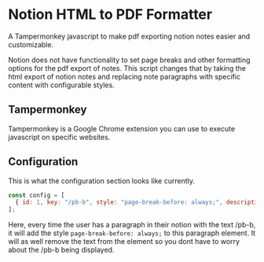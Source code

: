 # Notion HTML to PDF Formatter
A Tampermonkey javascript to make pdf exporting notion notes easier and customizable.

Notion does not have functionality to set page breaks and other formatting options for the pdf export of notes. This script changes that by taking the html export of notion notes and replacing note paragraphs with specific content with configurable styles. 

## Tampermonkey
Tampermonkey is a Google Chrome extension you can use to execute javascript on specific websites.

## Configuration
This is what the configuration section looks like currently.
```javascript
const config = [
  { id: 1, key: "/pb-b", style: "page-break-before: always;", description: "page break" },
];
```
Here, every time the user has a paragraph in their notion with the text /pb-b, it will add the style `page-break-before: always;` to this paragraph element. It will as well remove the text from the element so you dont have to worry about the /pb-b being displayed.
